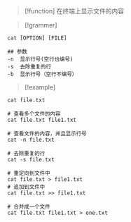 > [!function] 
> 在终端上显示文件的内容





> [!grammer] 
```shell
cat [OPTION] [FILE]

## 参数
-n  显示行号(空行也编号)
-s  去除重复的行
-b  显示行号（空行不编号）

```



> [!example] 
```shell
cat file.txt

# 查看多个文件的内容
cat file.txt file1.txt

# 查看文件的内容，并且显示行号
cat -n file.txt

# 去除重复的行
cat -s file.txt

# 重定向到文件中
cat file.txt > file1.txt
# 追加到文件中
cat file.txt >> file1.txt

# 合并成一个文件
cat file.txt file1.txt > one.txt
```


